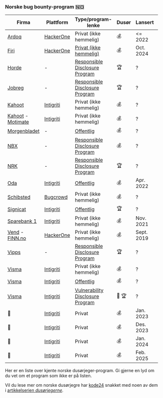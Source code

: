 ### Norske bug bounty-program 🇳🇴

|Firma|Plattform|Type/program-lenke|Dusør|Lansert|Kilde|
|---|---|---|---|----|---|
|[Ardoq](https://ardoq.com)|[HackerOne](https://hackerone.com)|Privat (ikke hemmelig)|<span title="Penger">💰</span>|<= 2022|[Ardoq](https://www.ardoq.com/blog/bug-bounty-hackerone)|
|[Firi](https://firi.com)|[HackerOne](https://hackerone.com)|[Privat (ikke hemmelig)](https://hackerone.com/firi_as)|<span title="Penger">💰</span>|Oct. 2024|[Firi](https://firi.com/.well-known/security.txt)|
|[Horde](https://horde.no)|-|[Responsible Disclosure Program](https://horde.no/responsible-disclosure/)|<span title="Hall of Fame">🏆</span>|?|-
|[Jobreg](https://jobreg.no)|-|[Responsible Disclosure Program](https://www.jobreg.no/security.php)|<span title="Hall of Fame">🏆</span>|?|-
|[Kahoot](https://kahoot.com)|[Intigriti](https://intigriti.com)|Privat (ikke hemmelig)|<span title="Penger">💰</span>|?|[Intigriti](https://intigriti.com/companies)|
|[Kahoot](https://kahoot.com) - [Motimate](https://motimateapp.com)|[Intigriti](https://intigriti.com)|Privat (ikke hemmelig)|<span title="Penger">💰</span>|?|[Facebook](https://business.facebook.com/motimateapp/photos/a.1702293843419477/3049907031991478/)|
|[Morgenbladet](https://morgenbladet.no)|-|[Offentlig](https://www.morgenbladet.no/kundeservice/)|<span title="Penger">💰</span>|?|-|
|[NBX](https://nbx.com)|-|[Responsible Disclosure Program](https://nbx.com/en/security)|<span title="Penger">💰</span>|?|-|
|[NRK](https://nrk.no)|-|[Responsible Disclosure Program](https://info.nrk.no/responsible-disclosure-policy/)|<span title="Hall of Fame">🏆</span>|?|-|
|[Oda](https://oda.com)|[Intigriti](https://intigriti.com)|[Offentlig](https://app.intigriti.com/researcher/programs/oda/oda)|<span title="Penger">💰</span>|Apr. 2022|[Medium](https://medium.com/oda-product-tech/oda-is-launching-our-bug-bounty-program-8e356d5ac0d3)||
|[Schibsted](https://schibsted.com)|[Bugcrowd](https://bugcrowd.com)|Privat (ikke hemmelig)|<span title="Penger">💰</span>|?|[security.txt](https://vg.no/.well-known/security.txt)|
|[Signicat](https://www.signicat.com)|[Intigriti](https://intigriti.com)|[Offentlig](https://app.intigriti.com/programs/signicat/signicatresponsibledisclosure/detail)|<span title="Hall of Fame">🏆</span>|?|-|
|[Sparebank 1](https://sparebank1.no/)|[Intigriti](https://intigriti.com)|Privat (ikke hemmelig)|<span title="Penger">💰</span>|Nov. 2021|[kode24](https://www.kode24.no/artikkel/slik-blir-du-dusorjeger-for-sparebank-1/76160552)||
|[Vend](https://vend.com) - [FINN.no](https://finn.no)|[HackerOne](https://hackerone.com)|Privat (ikke hemmelig)|<span title="Penger">💰</span>|Sept. 2019|[Medium](https://medium.com/finn-no/one-year-with-a-private-bug-bounty-program-f928a57ad026)||
|[Vipps](https://vipps.no)|-|[Responsible Disclosure Program](https://vipps.no/sikkerhet/responsible-disclosure-policy/)|<span title="Hall of Fame">🏆</span>|?|-
|[Visma](https://visma.no)|[Intigriti](https://intigriti.com)|Privat (ikke hemmelig)|<span title="Penger">💰</span>|?|[Visma](https://www.visma.com/trust-centre/security/vasp-vcdm/operations/bug-bounty-and-responsible-disclosure/)|
|[Visma](https://visma.no)|[Intigriti](https://intigriti.com)|[Offentlig](https://app.intigriti.com/researcher/programs/visma/visma)|<span title="Penger">💰</span>|?|[Visma](https://www.visma.com/trust-centre/security/vasp-vcdm/operations/bug-bounty-and-responsible-disclosure/)|
|[Visma](https://visma.no)|[Intigriti](https://intigriti.com)|[Vulnerability Disclosure Program](https://app.intigriti.com/researcher/programs/visma/VismaResponsibleDisclosure)|<span title="Swag">👕</span> <span title="Hall of Fame">🏆</span>|?|[Visma](https://www.visma.com/trust-centre/security/vasp-vcdm/operations/bug-bounty-and-responsible-disclosure/)|
|🤫|[Intigriti](https://intigriti.com)|Privat|<span title="Penger">💰</span>|Jan. 2023|-|
|🤫|[Intigriti](https://intigriti.com)|Privat|<span title="Penger">💰</span>|Des. 2023|-|
|🤫|[Intigriti](https://intigriti.com)|Privat|<span title="Penger">💰</span>|Jan. 2024|-|
|🤫|[Intigriti](https://intigriti.com)|Privat|<span title="Penger">💰</span>|Feb. 2025|-|

Her er en liste over kjente norske dusørjeger-program. Gi gjerne en lyd om du vet om et program som ikke er på listen.

Vil du lese mer om norske dusørjegre har [kode24](https://kode24.no) snakket med noen av dem i [artikkelserien _dusørjegerne_](https://www.kode24.no/emne/dus%C3%B8rjegerne).
